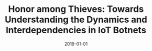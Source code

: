 ---
title: "Honor among Thieves: Towards Understanding the Dynamics and Interdependencies in IoT Botnets"
collection: publications
permalink: /publication/2019-01-01-Honor-among-Thieves-Towards-Understanding-the-Dynamics-and-Interdependencies-in-IoT-Botnets
date: 2019-01-01
venue: 'In the proceedings of 2019 IEEE Conference on Dependable and Secure Computing, DSC 2019, Hangzhou, China, November 18-20, 2019'
paperurl: 'https://doi.org/10.1109/DSC47296.2019.8937574'
citation: ' Jinchun Choi,  Ahmed Abusnaina,  Afsah Anwar,  An Wang,  Songqing Chen,  DaeHun Nyang,  David Mohaisen, &quot;Honor among Thieves: Towards Understanding the Dynamics and Interdependencies in IoT Botnets.&quot; In the proceedings of 2019 IEEE Conference on Dependable and Secure Computing, DSC 2019, Hangzhou, China, November 18-20, 2019, 2019.'
---